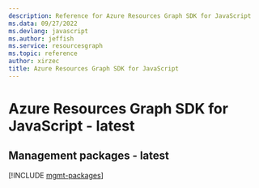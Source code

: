 ```yaml
---
description: Reference for Azure Resources Graph SDK for JavaScript
ms.data: 09/27/2022
ms.devlang: javascript
ms.author: jeffish
ms.service: resourcesgraph
ms.topic: reference
author: xirzec
title: Azure Resources Graph SDK for JavaScript
---
```

# Azure Resources Graph SDK for JavaScript - latest

## Management packages - latest
[!INCLUDE [mgmt-packages](resources-graph-mgmt-index.md)]